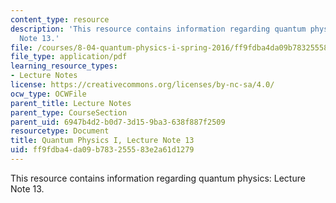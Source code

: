 ```yaml
---
content_type: resource
description: 'This resource contains information regarding quantum physics: Lecture
  Note 13.'
file: /courses/8-04-quantum-physics-i-spring-2016/ff9fdba4da09b783255583e2a61d1279_MIT8_04S16_LecNotes13.pdf
file_type: application/pdf
learning_resource_types:
- Lecture Notes
license: https://creativecommons.org/licenses/by-nc-sa/4.0/
ocw_type: OCWFile
parent_title: Lecture Notes
parent_type: CourseSection
parent_uid: 6947b4d2-b0d7-3d15-9ba3-638f887f2509
resourcetype: Document
title: Quantum Physics I, Lecture Note 13
uid: ff9fdba4-da09-b783-2555-83e2a61d1279
---
```

This resource contains information regarding quantum physics: Lecture Note 13.